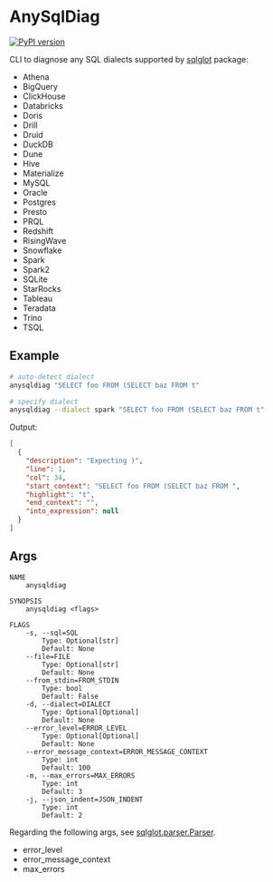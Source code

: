 # AnySqlDiag

[![PyPI version](https://badge.fury.io/py/anysqldiag.svg)](https://badge.fury.io/py/anysqldiag)

CLI to diagnose any SQL dialects supported by [sqlglot](https://github.com/tobymao/sqlglot) package:

- Athena
- BigQuery
- ClickHouse
- Databricks
- Doris
- Drill
- Druid
- DuckDB
- Dune
- Hive
- Materialize
- MySQL
- Oracle
- Postgres
- Presto
- PRQL
- Redshift
- RisingWave
- Snowflake
- Spark
- Spark2
- SQLite
- StarRocks
- Tableau
- Teradata
- Trino
- TSQL

## Example

```bash
# auto-detect dialect
anysqldiag "SELECT foo FROM (SELECT baz FROM t"

# specify dialect
anysqldiag --dialect spark "SELECT foo FROM (SELECT baz FROM t" 
```

Output:

```json
[
  {
    "description": "Expecting )",
    "line": 1,
    "col": 34,
    "start_context": "SELECT foo FROM (SELECT baz FROM ",
    "highlight": "t",
    "end_context": "",
    "into_expression": null
  }
]
```

## Args

```
NAME
    anysqldiag

SYNOPSIS
    anysqldiag <flags>

FLAGS
    -s, --sql=SQL
        Type: Optional[str]
        Default: None
    --file=FILE
        Type: Optional[str]
        Default: None
    --from_stdin=FROM_STDIN
        Type: bool
        Default: False
    -d, --dialect=DIALECT
        Type: Optional[Optional]
        Default: None
    --error_level=ERROR_LEVEL
        Type: Optional[Optional]
        Default: None
    --error_message_context=ERROR_MESSAGE_CONTEXT
        Type: int
        Default: 100
    -m, --max_errors=MAX_ERRORS
        Type: int
        Default: 3
    -j, --json_indent=JSON_INDENT
        Type: int
        Default: 2
```

Regarding the following args, see [sqlglot.parser.Parser](https://sqlglot.com/sqlglot/parser.html#Parser).

- error_level
- error_message_context
- max_errors
